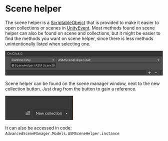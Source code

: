 # Scene helper

The scene helper is a [ScriptableObejct](https://docs.unity3d.com/Manual/class-ScriptableObject.html) that is provided to make it easier to open collections or scenes in [UnityEvent](https://docs.unity3d.com/Manual/UnityEvents.html). Most methods found on scene helper can also be found on scene and collections, but it might be easier to find the methods you want on scene helper, since there is less methods unintentionally listed when selecting one.

![](../../image/button-click-quit.png)

Scene helper can be found on the scene manager window, next to the new collection button. Just drag from the button to gain a reference.

![](../../image/scene-helper-and-new-collection.png)

It can also be accessed in code:\
`AdvancedSceneManager.Models.ASMSceneHelper.instance`
